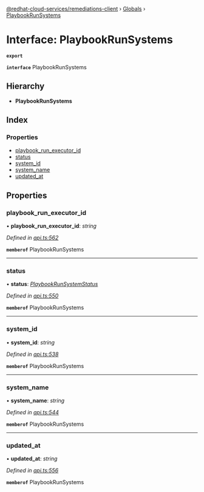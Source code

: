 [@redhat-cloud-services/remediations-client](../README.md) › [Globals](../globals.md) › [PlaybookRunSystems](playbookrunsystems.md)

# Interface: PlaybookRunSystems

**`export`** 

**`interface`** PlaybookRunSystems

## Hierarchy

* **PlaybookRunSystems**

## Index

### Properties

* [playbook_run_executor_id](playbookrunsystems.md#playbook_run_executor_id)
* [status](playbookrunsystems.md#status)
* [system_id](playbookrunsystems.md#system_id)
* [system_name](playbookrunsystems.md#system_name)
* [updated_at](playbookrunsystems.md#updated_at)

## Properties

###  playbook_run_executor_id

• **playbook_run_executor_id**: *string*

*Defined in [api.ts:562](https://github.com/Hyperkid123/javascript-clients/blob/master/packages/remediations/api.ts#L562)*

**`memberof`** PlaybookRunSystems

___

###  status

• **status**: *[PlaybookRunSystemStatus](../enums/playbookrunsystemstatus.md)*

*Defined in [api.ts:550](https://github.com/Hyperkid123/javascript-clients/blob/master/packages/remediations/api.ts#L550)*

**`memberof`** PlaybookRunSystems

___

###  system_id

• **system_id**: *string*

*Defined in [api.ts:538](https://github.com/Hyperkid123/javascript-clients/blob/master/packages/remediations/api.ts#L538)*

**`memberof`** PlaybookRunSystems

___

###  system_name

• **system_name**: *string*

*Defined in [api.ts:544](https://github.com/Hyperkid123/javascript-clients/blob/master/packages/remediations/api.ts#L544)*

**`memberof`** PlaybookRunSystems

___

###  updated_at

• **updated_at**: *string*

*Defined in [api.ts:556](https://github.com/Hyperkid123/javascript-clients/blob/master/packages/remediations/api.ts#L556)*

**`memberof`** PlaybookRunSystems
